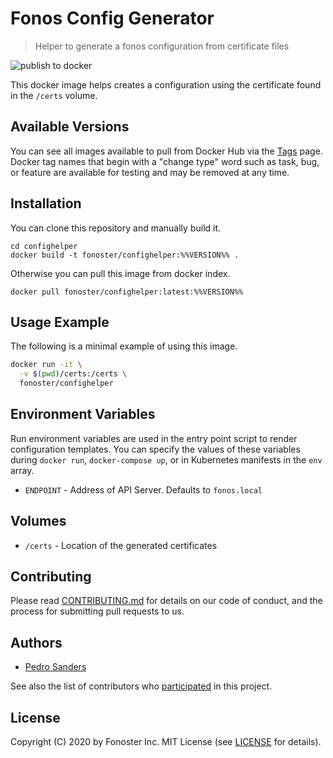 # Fonos Config Generator

> Helper to generate a fonos configuration from certificate files

![publish to docker](https://github.com/fonoster/confighelper/workflows/publish%20to%20docker%20hub/badge.svg)

This docker image helps creates a configuration using the certificate found in the `/certs` volume.

## Available Versions

You can see all images available to pull from Docker Hub via the [Tags](https://hub.docker.com/repository/registry-1.docker.io/fonoster/confighelper/tags?page=1) page. Docker tag names that begin with a "change type" word such as task, bug, or feature are available for testing and may be removed at any time.

## Installation

You can clone this repository and manually build it.

```
cd confighelper
docker build -t fonoster/confighelper:%%VERSION%% .
```

Otherwise you can pull this image from docker index.

```
docker pull fonoster/confighelper:latest:%%VERSION%%
```

## Usage Example

The following is a minimal example of using this image.

```bash
docker run -it \
  -v $(pwd)/certs:/certs \
  fonoster/confighelper
```

## Environment Variables

Run environment variables are used in the entry point script to render configuration templates. You can specify the values of these variables during `docker run`, `docker-compose up`, or in Kubernetes manifests in the `env` array.

- `ENDPOINT` - Address of API Server. Defaults to `fonos.local`

## Volumes

- `/certs` - Location of the generated certificates

## Contributing

Please read [CONTRIBUTING.md](https://github.com/fonoster/fonos/blob/master/CONTRIBUTING.md) for details on our code of conduct, and the process for submitting pull requests to us.

## Authors

- [Pedro Sanders](https://github.com/psanders)

See also the list of contributors who [participated](https://github.com/fonoster/confighelper/contributors) in this project.

## License

Copyright (C) 2020 by Fonoster Inc. MIT License (see [LICENSE](https://github.com/fonoster/fonos/blob/master/LICENSE) for details).
